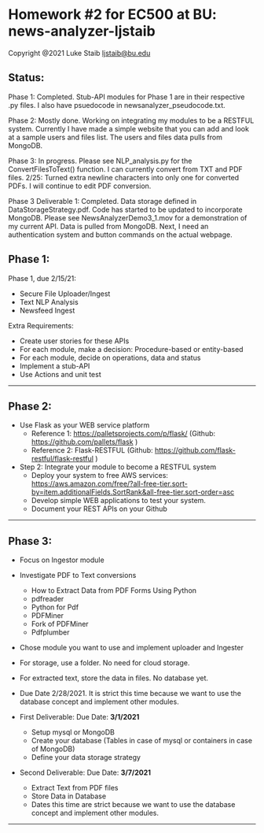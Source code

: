 # Homework #2 for EC500 at BU: news-analyzer-ljstaib

Copyright @2021 
Luke Staib 
ljstaib@bu.edu

Status:
--------------------------------------------------------------------------------------------------------------------------------

Phase 1: Completed. Stub-API modules for Phase 1 are in their respective .py files. I also have psuedocode in newsanalyzer_pseudocode.txt.

Phase 2: Mostly done. Working on integrating my modules to be a RESTFUL system. Currently I have made a simple website that you can add and look at a sample users and files list. The users and files data pulls from MongoDB.

Phase 3: In progress. Please see NLP_analysis.py for the ConvertFilesToText() function. I can currently convert from TXT and PDF files.
2/25: Turned extra newline characters into only one for converted PDFs. I will continue to edit PDF conversion.

Phase 3 Deliverable 1: Completed. Data storage defined in DataStorageStrategy.pdf. Code has started to be updated to incorporate MongoDB. Please see NewsAnalyzerDemo3_1.mov for a demonstration of my current API. Data is pulled from MongoDB. Next, I need an authentication system and button commands on the actual webpage.

Phase 1:
--------------------------------------------------------------------------------------------------------------------------------

Phase 1, due 2/15/21:
  - Secure File Uploader/Ingest
  - Text NLP Analysis
  - Newsfeed Ingest

Extra Requirements:
  - Create user stories for these APIs
  - For each module, make a decision:  Procedure-based or entity-based
  - For each module, decide on operations, data and status
  - Implement a stub-API
  - Use Actions and unit test
 
--------------------------------------------------------------------------------------------------------------------------------

Phase 2:
--------------------------------------------------------------------------------------------------------------------------------

- Use Flask as your WEB service platform
  - Reference 1:  https://palletsprojects.com/p/flask/ (Github:  https://github.com/pallets/flask )
  - Reference 2:  Flask-RESTFUL  (Github:  https://github.com/flask-restful/flask-restful )
- Step 2:  Integrate your module to become a RESTFUL system
  - Deploy your system to free AWS services:  https://aws.amazon.com/free/?all-free-tier.sort-by=item.additionalFields.SortRank&all-free-tier.sort-order=asc
  - Develop simple WEB applications to test your system.
  - Document your REST APIs on your Github
 
--------------------------------------------------------------------------------------------------------------------------------

Phase 3:
--------------------------------------------------------------------------------------------------------------------------------

- Focus on Ingestor module
- Investigate PDF to Text conversions
  - How to Extract Data from PDF Forms Using Python
  - pdfreader
  - Python for Pdf
  - PDFMiner
  - Fork of PDFMiner
  - Pdfplumber
- Chose module you want to use and implement uploader and Ingester
- For storage, use a folder.  No need for cloud storage.
- For extracted text, store the data in files.  No database yet.
- Due Date 2/28/2021.  It is strict this time because we want to use the database concept and implement other modules.

- First Deliverable:  Due Date: **3/1/2021**
  - Setup mysql or MongoDB
  - Create your database (Tables in case of mysql or containers in case of MongoDB)
  - Define your data storage strategy
- Second Deliverable:  Due Date: **3/7/2021**
  - Extract Text from PDF files
  - Store Data in Database
  - Dates this time are strict because we want to use the database concept and implement other modules.


--------------------------------------------------------------------------------------------------------------------------------
